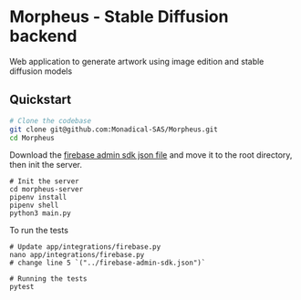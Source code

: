 # Morpheus - Stable Diffusion backend

Web application to generate artwork using image edition and stable diffusion models

## Quickstart

```bash
# Clone the codebase
git clone git@github.com:Monadical-SAS/Morpheus.git
cd Morpheus
```

Download the [firebase admin sdk json file](https://drive.google.com/file/d/1wu9RsFPX2pnWuuaByIlWi1Ns4K9iz3Pn/view?usp=share_link) 
and move it to the root directory, then init the server.

```shell
# Init the server
cd morpheus-server 
pipenv install
pipenv shell
python3 main.py 
```

To run the tests
```shell
# Update app/integrations/firebase.py
nano app/integrations/firebase.py
# change line 5 `("../firebase-admin-sdk.json")`

# Running the tests
pytest
```



